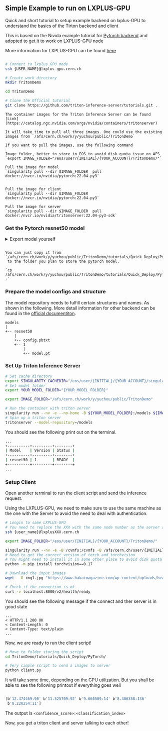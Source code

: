 
## Simple Example to run on LXPLUS-GPU

Quick and short tutorial to setup example backend on lxplus-GPU to understand the basics of the Tirton backend and client

This is based on the Nivida example tutorial for [Pytorch backend](https://github.com/triton-inference-server/tutorials/tree/main/Quick_Deploy/PyTorch) and adopted to get it to work on LXPLUS-GPU node 


More information for LXPLUS-GPU can be found [here](https://clouddocs.web.cern.ch/gpu/index.html)

```bash 

# Connect to lxplus GPU mode
ssh {USER_NAME}@lxplus-gpu.cern.ch

# Create work directory
mkdir TritonDemo

cd TritonDemo

# Clone the Official tutorial 
git clone https://github.com/triton-inference-server/tutorials.git .

```


```{note}
The container images for the Triton Inference Server can be found [Link](https://catalog.ngc.nvidia.com/orgs/nvidia/containers/tritonserver)

It will take time to pull all three images. One could use the existing images from `/afs/cern.ch/work/y/yuchou/public/TritonDemo`

If you want to pull the images, use the following command 

Image folder, better to store in EOS to avoid disk quota issue on AFS
`export IMAGE_FOLDER="/eos/user/{INITIAL}/{YOUR_ACCOUNT}/TritonDemo/"`

Pull the image for model
`singularity pull --dir $IMAGE_FOLDER  pull docker://nvcr.io/nvidia/pytorch:22.04-py3`


Pull the image for client
`singularity pull --dir $IMAGE_FOLDER docker://nvcr.io/nvidia/pytorch:22.04-py3`

Pull the image for server
`singularity pull --dir $IMAGE_FOLDER  pull docker:/nvcr.io/nvidia/tritonserver:22.04-py3-sdk`

```

### Get the Pytorch resnet50 model


<details>
  <summary>Export model yourself</summary>

This steps is trying to get the resnet50 model in pytorch `.pt` files extension.

```bash

# Use the existing images from EOS, and change to another path in case you download them yourself
export IMAGE_FOLDER="/afs/cern.ch/work/y/yuchou/public/TritonDemo"

# Cache directory
export SINGULARITY_CACHEDIR="/eos/user/{INITIAL}/{YOUR_ACCOUNT}/singularity/"

# Run the image
singularity run --nv -B /afs -B /eos -B /cvmfs ${IMAGE_FOLDER}/pytorch_22.04-py3.sif

# Move to Pytorch tutorials folder 
cd tutorials/Quick_Deploy/PyTorch

# Get the model.pt
python export.py

```
</details>

```{note}

You can just copy it from `/afs/cern.ch/work/y/yuchou/public/TritonDemo/tutorials/Quick_Deploy/PyTorch/model.pt`
 to the folder you plan to store the pytorch model.

`cp /afs/cern.ch/work/y/yuchou/public/TritonDemo/tutorials/Quick_Deploy/PyTorch/model.pt .`

```

### Prepare the model configs and structure 

The model repository needs to fulfill certain structures and names. As shown in the following. More detail information for other backend can be found in the [official documentiton](https://github.com/triton-inference-server/server/blob/main/docs/user_guide/model_repository.md). 


```
models
|
+-- resnet50
    |
    +-- config.pbtxt
    +-- 1
        |
        +-- model.pt
```



### Set Up Triton Inference Server

```bash 
# Set cache directory 
export SINGULARITY_CACHEDIR="/eos/user/{INITIAL}/{YOUR_ACCOUNT}/singularity/"
# Set model folder 
export YOUR_MODEL_FOLDER="{YOUR_MODEL_FOLDER}"

export IMAGE_FOLDER="/afs/cern.ch/work/y/yuchou/public/TritonDemo"

# Run the container with triton server 
singularity run --nv -e --no-home -B ${YOUR_MODEL_FOLDER}:/models ${IMAGE_FOLDER}/tritonserver_22.04-py3.sif
# Spin up a triton server
tritonserver --model-repository=/models

```

You should see the following print out on the terminal. 

```bash
...
+----------+---------+--------+
| Model    | Version | Status |
+----------+---------+--------+
| resnet50 | 1       | READY  |
+----------+---------+--------+
...

```



### Setup Client 

Open another terminal to run the client script and send the inference request. 

Using the LXPLUS-GPU, we need to make sure to use the same machine as the one with the Server to avoid the need to deal with authentication. 
```bash 
# Longin to same LXPLUS-GPU
# You need to replace the XXX with the same node number as the server above.
ssh {user_name}@lxplusXXX.cern.ch

export IMAGE_FOLDER="/eos/user/{INITIAL}/{YOUR_ACCOUNT}/TritonDemo/"

singularity run --nv -e -B /cvmfs:/cvmfs -B /afs/cern.ch/user/{INITIAL}:/home -B /afs/cern.ch/user/{INITIAL}/{YOUR_ACCOUNT}:/srv -B /afs:/afs -B /eos:/eos ${IMAGE_FOLDER}/tritonserver_22.04-py3-sdk.sif
# Need to get the correct version of torch and torchvision
# You might need to install it in some other place to avoid disk quota issues. Add --target /path/to/custom_directory to specify the directory. 
python -m pip install torchvision==0.17

# Download the input images
wget  -O img1.jpg "https://www.hakaimagazine.com/wp-content/uploads/header-gulf-birds.jpg"

# Check if the connection is ok 
curl -v localhost:8000/v2/health/ready
```

You should see the following message if the connect and ther server is in good state

```
...
< HTTP/1.1 200 OK
< Content-Length: 0
< Content-Type: text/plain
...
```

Now, we are ready to run the client script!


```bash
# Move to folder storing the script
cd TritonDemo/tutorials/Quick_Deploy/PyTorch/

# Very simple script to send a images to server
python client.py 
```

It will take some time, depending on the GPU utilization. But you shall be able to see the following printout if everything goes well

```bash 

[b'12.474469:90' b'11.525709:92' b'9.660509:14' b'8.406358:136'
 b'8.220254:11']
```


The output is `<confidence_score>:<classification_index>`

Now, you get a triton client and server talking to each other!




